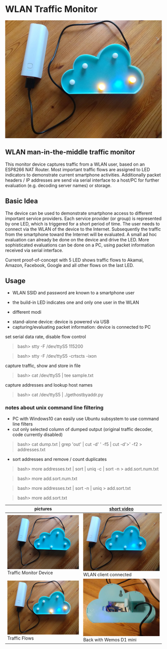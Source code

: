 # WLAN Traffic Monitor

![cloud caseing](https://github.com/jentie/traffic-monitor/blob/master/media/cloud-active.jpg)

## WLAN man-in-the-middle traffic monitor

This monitor device captures traffic from a WLAN user, based on an ESP8266 NAT Router. Most important traffic flows are assigned to LED indicators to demonstrate current smartphone activities. 
Additionally packet headers / IP addresses are send via serial interface to a host/PC for further evaluation (e.g. decoding server names) or storage.

## Basic Idea

The device can be used to demonstrate smartphone access to different important service providers. Each service provider (or group) is represented by one LED, which is triggered for a short period of time. 
The user needs to connect via the WLAN of the device to the Internet. Subsequently the traffic from the smartphone toward the Internet will be evaluated. A small ad hoc evaluation can already be done on the device and drive the LED. More sophisticated evaluations can be done on a PC, using packet information received via serial interface. 

Current proof-of-concept with 5 LED shows traffic flows to Akamai, Amazon, Facebook, Google and all other flows on the last LED. 

## Usage

* WLAN SSID and password are known to a smartphone user
* the build-in LED indicates one and only one user in the WLAN

* different modi
- stand-alone device: device is powered via USB
- capturing/evaluating packet information: device is connected to PC

set serial data rate, disable flow control

> bash> stty -F /dev/ttyS5 115200

> bash> stty -F /dev/ttyS5  -crtscts -ixon

capture traffic, show and store in file

> bash> cat /dev/ttyS5 | tee sample.txt

capture addresses and lookup host names

> bash> cat /dev/ttyS5 | ./gethostbyaddr.py

### notes about unix command line filtering
* PC with Windows10 can easily use Ubuntu subsystem to use command line filters
* cut only selected column of dumped output (original traffic decoder, code currently disabled)
> bash> cat dump.txt | grep 'out' | cut -d' ' -f5 | cut -d'>' -f2 > addresses.txt

* sort addresses and remove / count duplicates  
> bash> more addresses.txt | sort | uniq -c | sort -n > add.sort.num.txt

> bash> more add.sort.num.txt

> bash> more addresses.txt | sort -n | uniq > add.sort.txt

> bash> more add.sort.txt


pictures | [short video](/media/cloud-video.mp4)
---------|---------
![device](/media/cloud.jpg) Traffic Monitor Device | ![WLAN connect](/media/cloud-1STA.jpg) WLAN client connected
![traffic](/media/cloud-active.jpg) Traffic Flows | ![back](/media/cloud-back.jpg) Back with Wemos D1 mini
